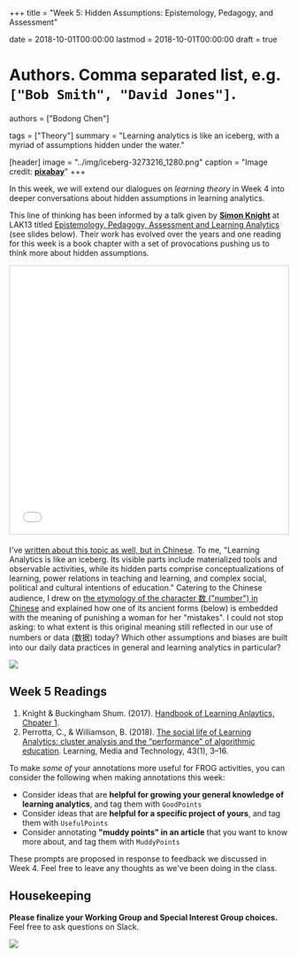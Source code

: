 +++
title = "Week 5: Hidden Assumptions: Epistemology, Pedagogy, and Assessment"

date = 2018-10-01T00:00:00
lastmod = 2018-10-01T00:00:00
draft = true

# Authors. Comma separated list, e.g. `["Bob Smith", "David Jones"]`.
authors = ["Bodong Chen"]

tags = ["Theory"]
summary = "Learning analytics is like an iceberg, with a myriad of assumptions hidden under the water."

[header]
image = "../img/iceberg-3273216_1280.png"
caption = "Image credit: [**pixabay**](https://pixabay.com/en/iceberg-above-water-white-cold-3273216/)"
+++


In this week, we will extend our dialogues on *learning theory* in Week 4 into deeper conversations about hidden assumptions in learning analytics. 

This line of thinking has been informed by a talk given by **[Simon Knight](https://twitter.com/sjgknight?lang=en)** at LAK13 titled <a href="//www.slideshare.net/sjgknight/lak13-knight-buckingham-shum-littleton-paper" title="LAK13: Epistemology, Pedagogy, Assessment and Learning Analytics" target="_blank">Epistemology, Pedagogy, Assessment and Learning Analytics</a> (see slides below). Their work has evolved over the years and one reading for this week is a book chapter with a set of provocations pushing us to think more about hidden assumptions.

<iframe src="//www.slideshare.net/slideshow/embed_code/key/lRAB9yVRBDcQyk" width="595" height="485" frameborder="0" marginwidth="0" marginheight="0" scrolling="no" style="border:1px solid #CCC; border-width:1px; margin-bottom:5px; max-width: 100%;" allowfullscreen> </iframe> 

I've [written about this topic as well, but in Chinese](https://www.researchgate.net/publication/317586037_Unpacking_Learning_Analytics_An_Attempt_to_Tilt_the_Iceberg_jiexixuexifenxixueyiciqiaodongbingshandechangshi). To me, "Learning Analytics is like an iceberg. Its visible parts include materialized tools and observable activities, while its hidden parts comprise conceptualizations of learning, power relations in teaching and learning, and complex social, political and cultural intentions of education."  Catering to the Chinese audience, I drew on [the etymology of the character 数 ("number") in Chinese](http://vividict.com/WordInfo.aspx?id=3730) and explained how one of its ancient forms (below) is embedded with the meaning of punishing a woman for her "mistakes". I could not stop asking: to what extent is this original meaning still reflected in our use of numbers or data (数据) today? Which other assumptions and biases are built into our daily data practices in general and learning analytics in particular?

<!-- ![](http://www.vividict.com/UserFiles/Image/==CF--wuli==/--CF3--pu(zu)--/017shu/[2]jin(1).gif) -->
![](http://www.vividict.com/UserFiles/Image/==CF--wuli==/--CF3--pu(zu)--/017shu/[2]jin(2).gif)

## Week 5 Readings


1. Knight & Buckingham Shum. (2017). [Handbook of Learning Anlaytics, Chpater 1](https://solaresearch.org/wp-content/uploads/2017/05/chapter1.pdf).
2. Perrotta, C., & Williamson, B. (2018). [The social life of Learning Analytics: cluster analysis and the “performance” of algorithmic education](https://www.tandfonline.com/doi/full/10.1080/17439884.2016.1182927). Learning, Media and Technology, 43(1), 3–16.

To make *some of* your annotations more useful for FROG activities, you can consider the following when making annotations this week:

- Consider ideas that are **helpful for growing your general knowledge of learning analytics**, and tag them with `GoodPoints`
- Consider ideas that are **helpful for a specific project of yours**, and tag them with `UsefulPoints`
- Consider annotating __"muddy points" in an article__ that you want to know more about, and tag them with `MuddyPoints`

These prompts are proposed in response to feedback we discussed in Week 4. Feel free to leave any thoughts as we've been doing in the class.

## Housekeeping

**Please finalize your Working Group and Special Interest Group choices.**  Feel free to ask questions on Slack.

![](https://media1.tenor.com/images/9b141e57cccfc60a9f214e97b9061e69/tenor.gif?itemid=4529300)